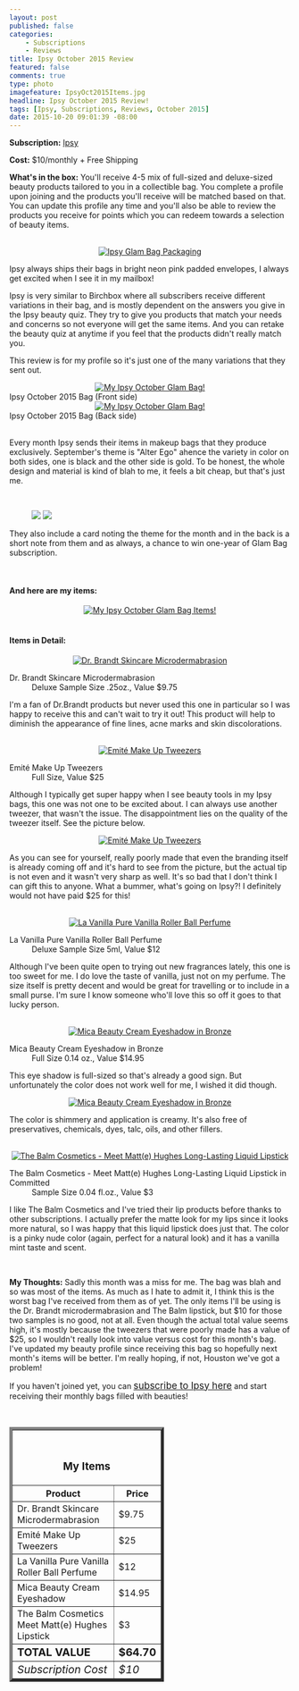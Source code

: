 ```yaml
---
layout: post
published: false
categories: 
    - Subscriptions
    - Reviews
title: Ipsy October 2015 Review
featured: false
comments: true
type: photo
imagefeature: IpsyOct2015Items.jpg
headline: Ipsy October 2015 Review!
tags: [Ipsy, Subscriptions, Reviews, October 2015]
date: 2015-10-20 09:01:39 -08:00
---
```


<p></p>
<p><b>Subscription:</b> <a href="https://www.ipsy.com/new?refer=uns8d" target="_blank">Ipsy</a></p>
<p><b>Cost:</b> $10/monthly + Free Shipping</p>
<p><b>What's in the box:</b> You'll receive 4-5 mix of full-sized and deluxe-sized beauty products tailored to you in a collectible bag. You complete a profile upon joining and the products you'll receive will be matched based on that. You can update this profile any time and you'll also be able to review the products you receive for points which you can redeem towards a selection of beauty items.</p>
<br>

<center><a href="https://www.ipsy.com/new?refer=uns8d" target="_blank">
<img src="/images/IpsyOct2015Package.jpg" border="0" style="border:none;max-width:100%;" alt="Ipsy Glam Bag Packaging" />
</a></center>
<p>Ipsy always ships their bags in bright neon pink padded envelopes, I always get excited when I see it in my mailbox!</p>

<p>Ipsy is very similar to Birchbox where all subscribers receive different variations in their bag, and is mostly dependent on the answers you give in the Ipsy beauty quiz. They try to give you products that match your needs and concerns so not everyone will get the same items. And you can retake the beauty quiz at anytime if you feel that the products didn't really match you.</p>

<p>This review is for my profile so it's just one of the many variations that they sent out.</p>

<center><a href="https://www.ipsy.com/new?refer=uns8d" target="_blank">
<img src="/images/IpsyOct2015Bag.jpg" border="0" style="border:none;max-width:100%;" alt="My Ipsy October Glam Bag!" />
</a></center>
<figcaption>Ipsy October 2015 Bag (Front side)</figcaption>

<center><a href="https://www.ipsy.com/new?refer=uns8d" target="_blank">
<img src="/images/IpsyOct2015Bag2.jpg" border="0" style="border:none;max-width:100%;" alt="My Ipsy October Glam Bag!" />
</a></center>
<figcaption>Ipsy October 2015 Bag (Back side)</figcaption>

<br>

<p>Every month Ipsy sends their items in makeup bags that they produce exclusively. September's theme is "Alter Ego" ahence the variety in color on both sides, one is black and the other side is gold. To be honest, the whole design and material is kind of blah to me, it feels a bit cheap, but that's just me.</p>
<br>

<figure class="half">
      <img src='/images/IpsyOct2015Info.jpg'>
      <img src='/images/IpsyOct2015Info2.jpg'>
</figure>

<p>They also include a card noting the theme for the month and in the back is a short note from them and as always, a chance to win one-year of Glam Bag subscription.</p>
<br>

<H4>And here are my items:</H4>
<center><a href="https://www.ipsy.com/new?refer=uns8d" target="_blank">
<img src="/images/IpsyOct2015Items.jpg" border="0" style="border:none;max-width:100%;" alt="My Ipsy October Glam Bag Items!" />
</a></center>
<br>

<H4>Items in Detail:</H4>

<center><a href="https://www.ipsy.com/new?refer=uns8d" target="_blank">
<img src="/images/IpsyOct2015DrBrandtMicrodermabrasion.jpg" border="0" style="border:none;max-width:100%;" alt="Dr. Brandt Skincare Microdermabrasion" />
</a></center>
<DL>
<DT>Dr. Brandt Skincare Microdermabrasion</DT>
<DD>Deluxe Sample Size .25oz., Value $9.75</DD>
</DL>

<p>I'm a fan of Dr.Brandt products but never used this one in particular so I was happy to receive this and can't wait to try it out! This product will help to diminish the appearance of fine lines, acne marks and skin discolorations.</p>

<br>

<center><a href="https://www.ipsy.com/new?refer=uns8d" target="_blank">
<img src="/images/IpsyOct2015EmiteMakeUpTweezers.jpg" border="0" style="border:none;max-width:100%;" alt="Emité Make Up Tweezers" />
</a></center>
<DL>
<DT>Emité Make Up Tweezers</DT>
<DD>Full Size, Value $25</DD>
</DL>

<p>Although I typically get super happy when I see beauty tools in my Ipsy bags, this one was not one to be excited about. I can always use another tweezer, that wasn't the issue. The disappointment lies on the quality of the tweezer itself. See the picture below.</p>

<center><a href="https://www.ipsy.com/new?refer=uns8d" target="_blank">
<img src="/images/IpsyOct2015EmiteMakeUpTweezers2.jpg" border="0" style="border:none;max-width:100%;" alt="Emité Make Up Tweezers" />
</a></center>

<p>As you can see for yourself, really poorly made that even the branding itself is already coming off and it's hard to see from the picture, but the actual tip is not even and it wasn't very sharp as well. It's so bad that I don't think I can gift this to anyone. What a bummer, what's going on Ipsy?! I definitely would not have paid $25 for this!</p>

<br>

<center><a href="https://www.ipsy.com/new?refer=uns8d" target="_blank">
<img src="/images/IpsyOct2015LaVanillaPureVanillaRollerBall.jpg" border="0" style="border:none;max-width:100%;" alt="La Vanilla Pure Vanilla Roller Ball Perfume" />
</a></center>
<DL>
<DT>La Vanilla Pure Vanilla Roller Ball Perfume</DT>
<DD>Deluxe Sample Size 5ml, Value $12</DD>
</DL>

<p>Although I've been quite open to trying out new fragrances lately, this one is too sweet for me. I do love the taste of vanilla, just not on my perfume. The size itself is pretty decent and would be great for travelling or to include in a small purse. I'm sure I know someone who'll love this so off it goes to that lucky person.</p>

<br>

<center><a href="https://www.ipsy.com/new?refer=uns8d" target="_blank">
<img src="/images/IpsyOct2015MicaBeautyCreamEyeshadowBronze.jpg" border="0" style="border:none;max-width:100%;" alt="Mica Beauty Cream Eyeshadow in Bronze" />
</a></center>
<DL>
<DT>Mica Beauty Cream Eyeshadow in Bronze</DT>
<DD>Full Size 0.14 oz., Value $14.95</DD>
</DL>

<p>This eye shadow is full-sized so that's already a good sign. But unfortunately the color does not work well for me, I wished it did though.</p>

<center><a href="https://www.ipsy.com/new?refer=uns8d" target="_blank">
<img src="/images/IpsyOct2015MicaBeautyCreamEyeshadowBronze2.jpg" border="0" style="border:none;max-width:100%;" alt="Mica Beauty Cream Eyeshadow in Bronze" />
</a></center>

<p>The color is shimmery and application is creamy. It's also free of preservatives, chemicals, dyes, talc, oils, and other fillers.</p>
<br>

<center><a href="https://www.ipsy.com/new?refer=uns8d" target="_blank">
<img src="/images/IpsyOct2015TheBalmCosmeticsMeetMatteHughesLipstick.jpg" border="0" style="border:none;max-width:100%;" alt="The Balm Cosmetics - Meet Matt(e) Hughes Long-Lasting Liquid Lipstick" />
</a></center>
<DL>
<DT>The Balm Cosmetics - Meet Matt(e) Hughes Long-Lasting Liquid Lipstick in Committed</DT>
<DD>Sample Size 0.04 fl.oz., Value $3</DD>
</DL>

<p>I like The Balm Cosmetics and I've tried their lip products before thanks to other subscriptions. I actually prefer the matte look for my lips since it looks more natural, so I was happy that this liquid lipstick does just that. The color is a pinky nude color (again, perfect for a natural look) and it has a vanilla mint taste and scent.</p>
<br>

<p><i class="icon-exclamation-sign"></i><b> My Thoughts:</b> Sadly this month was a miss for me. The bag was blah and so was most of the items. As much as I hate to admit it, I think this is the worst bag I've received from them as of yet. The only items I'll be using is the Dr. Brandt microdermabrasion and The Balm lipstick, but $10 for those two samples is no good, not at all. Even though the actual total value seems high, it's mostly because the tweezers that were poorly made has a value of $25, so I wouldn't really look into value versus cost for this month's bag. I've updated my beauty profile since receiving this bag so hopefully next month's items will be better. I'm really hoping, if not, Houston we've got a problem!</p>

<p>If you haven't joined yet, you can <a href="https://www.ipsy.com/new?refer=uns8d" target="_blank"><big>subscribe to Ipsy here</big></a> and start receiving their monthly bags filled with beauties!</p>
<br>

<TABLE  BORDER="5" style="width:55%">
   <TR>
      <TH COLSPAN="2">
         <H3><BR><center>My Items</center></H3>
      </TH>
   </TR>
      <TH>Product</TH>
      <TH>Price</TH>
  <TR>
      <TD>Dr. Brandt Skincare Microdermabrasion</TD>
      <TD>$9.75</TD>
   </TR>
   <TR>
      <TD>Emité Make Up Tweezers</TD>
      <TD>$25</TD>
   </TR>
    <TR>
      <TD>La Vanilla Pure Vanilla Roller Ball Perfume</TD>
      <TD>$12</TD>
   </TR>
    <TR>
      <TD>Mica Beauty Cream Eyeshadow</TD>
      <TD>$14.95</TD>
   </TR>
    <TR>
      <TD>The Balm Cosmetics Meet Matt(e) Hughes Lipstick</TD>
      <TD>$3</TD>
   </TR>
   <TR>
      <TD><b><big>TOTAL VALUE</big></b></TD>
      <TD><b><big>$64.70</big></b></TD>
   </TR>
   <TR>
      <TD><i><big>Subscription Cost</big></i></TD>
      <TD><i><big>$10</big></i></TD>
   </TR>
</TABLE>
